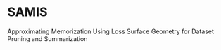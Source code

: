 # SAMIS
Approximating Memorization Using Loss Surface Geometry for Dataset Pruning and Summarization
